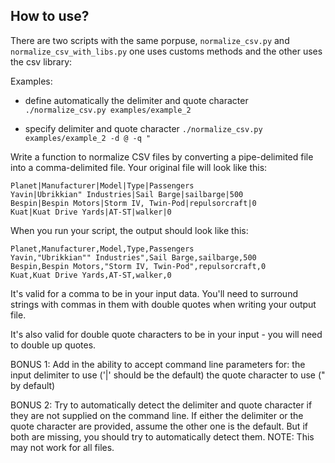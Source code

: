 ## How to use? 

There are two scripts with the same porpuse, `normalize_csv.py` and `normalize_csv_with_libs.py` one uses customs methods and the other uses the csv library:

Examples:

- define automatically the delimiter and quote character
`./normalize_csv.py examples/example_2`

- specify delimiter and quote character
`./normalize_csv.py examples/example_2 -d @ -q "`

Write a function to normalize CSV files by converting a pipe-delimited file 
into a comma-delimited file.
Your original file will look like this:

    Planet|Manufacturer|Model|Type|Passengers
    Yavin|Ubrikkian" Industries|Sail Barge|sailbarge|500
    Bespin|Bespin Motors|Storm IV, Twin-Pod|repulsorcraft|0
    Kuat|Kuat Drive Yards|AT-ST|walker|0

When you run your script, the output should look like this:

    Planet,Manufacturer,Model,Type,Passengers
    Yavin,"Ubrikkian"" Industries",Sail Barge,sailbarge,500
    Bespin,Bespin Motors,"Storm IV, Twin-Pod",repulsorcraft,0
    Kuat,Kuat Drive Yards,AT-ST,walker,0

It's valid for a comma to be in your input data. You'll need to surround 
strings with commas in them with double quotes when writing your output file.

It's also valid for double quote characters to be in your input - you will 
need to double up quotes.

BONUS 1:
    Add in the ability to accept command line parameters for:
        the input delimiter to use ('|' should be the default)
        the quote character to use (" by default)

BONUS 2:
    Try to automatically detect the delimiter and quote character if they are 
    not supplied on the command line.
    If either the delimiter or the quote character are provided, assume the 
    other one is the default. But if both are missing, you should try to 
    automatically detect them.
    NOTE: This may not work for all files.